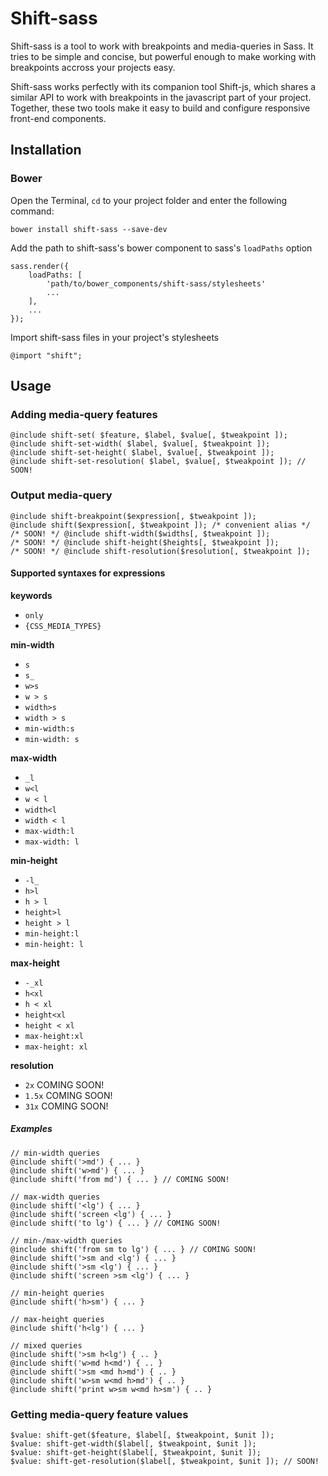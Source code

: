 # Shift-sass

Shift-sass is a tool to work with breakpoints and media-queries in Sass. It tries to be simple and concise, but powerful enough to make working with breakpoints accross your projects easy.

Shift-sass works perfectly with its companion tool Shift-js, which shares a similar API to work with breakpoints in the javascript part of your project. Together, these two tools make it easy to build and configure responsive front-end components.

## Installation

### Bower

Open the Terminal, `cd` to your project folder and enter the following command:

    bower install shift-sass --save-dev

Add the path to shift-sass's bower component to sass's `loadPaths` option

    sass.render({
        loadPaths: [
            'path/to/bower_components/shift-sass/stylesheets'
            ...
        ],
        ...
    });

Import shift-sass files in your project's stylesheets

    @import "shift";

## Usage

### Adding media-query features

    @include shift-set( $feature, $label, $value[, $tweakpoint ]);
    @include shift-set-width( $label, $value[, $tweakpoint ]);
    @include shift-set-height( $label, $value[, $tweakpoint ]);
    @include shift-set-resolution( $label, $value[, $tweakpoint ]); // SOON!

### Output media-query

    @include shift-breakpoint($expression[, $tweakpoint ]);
    @include shift($expression[, $tweakpoint ]); /* convenient alias */
    /* SOON! */ @include shift-width($widths[, $tweakpoint ]);
    /* SOON! */ @include shift-height($heights[, $tweakpoint ]);
    /* SOON! */ @include shift-resolution($resolution[, $tweakpoint ]);


#### Supported syntaxes for expressions

**keywords**
+ `only`
+ `{CSS_MEDIA_TYPES}`

**min-width**
+ `s`
+ `s_`
+ `w>s`
+ `w > s`
+ `width>s`
+ `width > s`
+ `min-width:s`
+ `min-width: s`

**max-width**
+ `_l`
+ `w<l`
+ `w < l`
+ `width<l`
+ `width < l`
+ `max-width:l`
+ `max-width: l`

**min-height**
+ `-l_`
+ `h>l`
+ `h > l`
+ `height>l`
+ `height > l`
+ `min-height:l`
+ `min-height: l`

**max-height**
+ `-_xl`
+ `h<xl`
+ `h < xl`
+ `height<xl`
+ `height < xl`
+ `max-height:xl`
+ `max-height: xl`

**resolution**
+ `2x` COMING SOON!
+ `1.5x` COMING SOON!
+ `31x` COMING SOON!

##### Examples

    // min-width queries
    @include shift('>md') { ... }
    @include shift('w>md') { ... }
    @include shift('from md') { ... } // COMING SOON!

    // max-width queries
    @include shift('<lg') { ... }
    @include shift('screen <lg') { ... }
    @include shift('to lg') { ... } // COMING SOON!

    // min-/max-width queries
    @include shift('from sm to lg') { ... } // COMING SOON!
    @include shift('>sm and <lg') { ... }
    @include shift('>sm <lg') { ... }
    @include shift('screen >sm <lg') { ... }

    // min-height queries
    @include shift('h>sm') { ... }

    // max-height queries
    @include shift('h<lg') { ... }

    // mixed queries
    @include shift('>sm h<lg') { .. }
    @include shift('w>md h<md') { .. }
    @include shift('>sm <md h>md') { .. }
    @include shift('w>sm w<md h>md') { .. }
    @include shift('print w>sm w<md h>sm') { .. }

### Getting media-query feature values

    $value: shift-get($feature, $label[, $tweakpoint, $unit ]);
    $value: shift-get-width($label[, $tweakpoint, $unit ]);
    $value: shift-get-height($label[, $tweakpoint, $unit ]);
    $value: shift-get-resolution($label[, $tweakpoint, $unit ]); // SOON!


